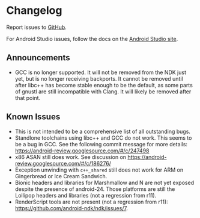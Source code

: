 Changelog
=========

Report issues to [GitHub].

For Android Studio issues, follow the docs on the [Android Studio site].

[GitHub]: https://github.com/android-ndk/ndk/issues
[Android Studio site]: http://tools.android.com/filing-bugs

Announcements
-------------

* GCC is no longer supported. It will not be removed from the NDK just yet, but
  is no longer receiving backports. It cannot be removed until after libc++ has
  become stable enough to be the default, as some parts of gnustl are still
  incompatible with Clang. It will likely be removed after that point.

Known Issues
------------

 * This is not intended to be a comprehensive list of all outstanding bugs.
 * Standlone toolchains using libc++ and GCC do not work. This seems to be a bug
   in GCC. See the following commit message for more details:
   https://android-review.googlesource.com/#/c/247498
 * x86 ASAN still does work. See discussion on
   https://android-review.googlesource.com/#/c/186276/
 * Exception unwinding with `c++_shared` still does not work for ARM on
   Gingerbread or Ice Cream Sandwich.
 * Bionic headers and libraries for Marshmallow and N are not yet exposed
   despite the presence of android-24. Those platforms are still the Lollipop
   headers and libraries (not a regression from r11).
 * RenderScript tools are not present (not a regression from r11):
   https://github.com/android-ndk/ndk/issues/7.
